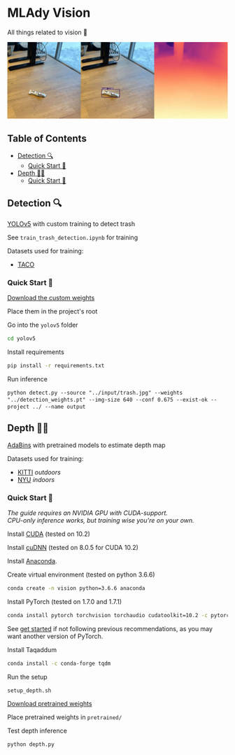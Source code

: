 # MLAdy Vision <!-- omit in toc -->

All things related to vision 👀

![vision](docs/vision.jpg)

## Table of Contents <!-- omit in toc -->

- [Detection 🔍](#detection-)
  - [Quick Start 🚀](#quick-start-)
- [Depth 🤽‍♂️](#depth-️)
  - [Quick Start 🚀](#quick-start--1)

## Detection 🔍

[YOLOv5](https://github.com/ultralytics/yolov5) with custom training to detect trash

See `train_trash_detection.ipynb` for training

Datasets used for training:

- [TACO](http://tacodataset.org/)

### Quick Start 🚀

[Download the custom weights](https://drive.google.com/file/d/12bzxSK9DIJaJYcg5py_qm-pkxRrJr94k/view?usp=sharing)

Place them in the project's root

Go into the `yolov5` folder

```sh
cd yolov5
```

Install requirements

```sh
pip install -r requirements.txt
```

Run inference

```shell
python detect.py --source "../input/trash.jpg" --weights "../detection_weights.pt" --img-size 640 --conf 0.675 --exist-ok --project ../ --name output
```

## Depth 🤽‍♂️

[AdaBins](https://github.com/shariqfarooq123/AdaBins) with pretrained models to estimate depth map

Datasets used for training:

- [KITTI](http://www.cvlibs.net/datasets/kitti/eval_depth_all.php) *outdoors*
- [NYU](https://cs.nyu.edu/~silberman/datasets/nyu_depth_v2.html) *indoors*


### Quick Start 🚀

_The guide requires an NVIDIA GPU with CUDA-support._  
_CPU-only inference works, but training wise you're on your own._

Install [CUDA](https://developer.nvidia.com/cuda-toolkit-archive) (tested on 10.2)

Install [cuDNN](https://developer.nvidia.com/rdp/cudnn-download) (tested on 8.0.5 for CUDA 10.2)

Install [Anaconda](https://www.anaconda.com/products/individual).

Create virtual environment (tested on python 3.6.6)

```sh
conda create -n vision python=3.6.6 anaconda
```

Install PyTorch (tested on 1.7.0 and 1.7.1)

```sh
conda install pytorch torchvision torchaudio cudatoolkit=10.2 -c pytorch
```

See [get started](https://pytorch.org/get-started/locally/) if not following previous recommendations, as you may want another version of PyTorch.

Install Taqaddum

```sh
conda install -c conda-forge tqdm
```

Run the setup

```sh
setup_depth.sh
```

[Download pretrained weights](https://drive.google.com/drive/folders/1nYyaQXOBjNdUJDsmJpcRpu6oE55aQoLA?usp=sharing)

Place pretrained weights in `pretrained/`

Test depth inference

```sh
python depth.py
```
